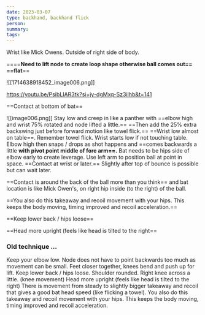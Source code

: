 ```yaml
---
date: 2023-03-07
type: backhand, backhand flick
person: 
summary: 
tags:
---
```


Wrist like Mick Owens. Outside of right side of body.

====**Need to lift node to create loop shape otherwise ball comes out== ==flat**==

![[1714638918452_image006.png]]

https://youtu.be/PsibLIAR3tk?si=jy-dgMxq-Sz3iIhb&t=141

==Contact at bottom of bat==


![[image006.png]]
Stay low and creep in like a panther with ==elbow high and wrist 75% rotated and node lifted a little.== 
==Then add the 25% extra backswing just before forward motion like towel flick.== 
==Wrist low almost on table==. 
Remember towel flick. 
Wrist starts low if not touching table.
Elbow high then snaps / drops as shot happens and ==comes backwards a little **with pivot point middle of fore arm==.** 
Bat needs to be hips side of elbow early to create leverage. 
Use left arm to position ball at point in space. ==Contact at wrist or later.== 
Slightly after top of bounce is possible but can wait later. 

==Contact is around the back of the ball more than you think== and bat location is like Mick Owen's, on right hip inside (to the right) of the ball. 

==You also do this takeaway and recoil movement with your hips.  This keeps the body moving, timing improved and recoil acceleration.==


==Keep lower back / hips loose==

==Head more upright (feels like head is tilted to the right==



### **Old technique** ... 
Keep your elbow low.
Node does not have to point backwards too much as movement can be small.
Feet closer together, knees bend and push up for lift.
Keep lower back / hips loose.
Shoulder rounded.
Right knee across a little. (knee movement)
Head more upright (feels like head is tilted to the right)
There is movement from steady to slightly bigger takeaway and recoil that gives a good bat head speed (like flicking a towel). You also do this takeaway and recoil movement with your hips.  This keeps the body moving, timing improved and recoil acceleration.